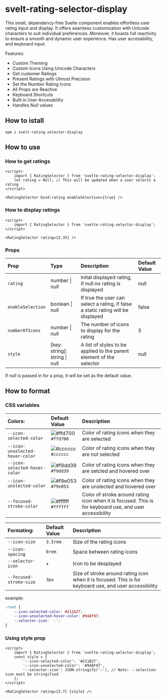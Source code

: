 # svelt-rating-selector-display

This small, dependency-free Svelte component enables effortless user rating input and display. It offers seamless customization with Unicode characters to suit individual preferences. Moreover, it boasts full reactivity to ensure a smooth and dynamic user experience. Has user accesability, and keyboard input.

Features:

- Custom Theming
- Custom Icons Using Unicode Characters
- Get customer Ratings
- Present Ratings with Utmost Precision
- Set the Number Rating Icons
- All Props are Reactive
- Keyboard Shortcuts
- Built in User Accesability
- Handles Null values

## How to istall

```
npm i svelt-rating-selector-display
```

## How to use

### How to get ratings

```svelte
<script>
	import { RatingSelector } from 'svelte-rating-selector-display';
	let rating = Null; // This will be updated when a user selects a rating
</script>

<RatingSelector bind:rating enableSelection={true} />
```

### How to display ratings

```svelte
<script>
	import { RatingSelector } from 'svelte-rating-selector-display';
</script>

<RatingSelector rating={3.35} />
```

### Props

| Prop              | Type                          | Description                                                                      | Default Value |
| :---------------- | :---------------------------- | :------------------------------------------------------------------------------- | :------------ |
| `rating`          | number \| null                | Inital displayed rating, if null no rating is displayed                          | null          |
| `enableSelection` | boolean \| null               | If true the user can select a rating, if false a static rating will be displayed | false         |
| `numberOfIcons`   | number \| null                | The number of icons to display for the rating                                    | 5             |
| `style`           | [key: string]: string \| null | A list of styles to be applied to the parent element of the selector             | null          |

If null is passed in for a prop, it will be set as the default value.

## How to format

### CSS variables

| Colors:                         | Default Value                                                                   | Description                                                                                             |
| :------------------------------ | :------------------------------------------------------------------------------ | :------------------------------------------------------------------------------------------------------ |
| `--icon-selected-color`         | ![#ffd700](https://craftypixels.com/placeholder-image/800x200/#ffd70) `#ffd700`       | Color of rating icons when they are selected                                                            |
| `--icon-unselected-hover-color` | ![#cccccc](https://craftypixels.com/placeholder-image/800x200/cccccc) `#cccccc`                | Color of rating icons when they are not selected                                                        |
| `--icon-selected-hover-color`   | ![#f9dd39](https://craftypixels.com/placeholder-image/800x200/f9dc39) `#f9dd39`       | Color of rating icons when they are selcted and hovered over                                            |
| `--icon-unslected-color`        | ![#f9e053](https://craftypixels.com/placeholder-image/800x200/f9e053) `#f9e053` | Color of rating icons when they are unslected and hovered over                                          |
| `--focused-stroke-color`        | ![#ffffff](https://craftypixels.com/placeholder-image/800x200/ffffff) `#ffffff`       | Color of stroke around rating icon when it is focused. This is for keyboard use, and user accessibility |

| Formating:              | Default Value | Description                                                                                            |
| :---------------------- | :------------ | :----------------------------------------------------------------------------------------------------- |
| `--icon-size`           | `3.5rem`      | Size of the rating icons                                                                               |
| `--icon-spacing`        | `0rem`        | Space between rating icons                                                                             |
| `--selector-icon`       | `★`           | Icon to be desplayed                                                                                   |
| `--focused-stroke-size` | `3px`         | Size of stroke around rating icon when it is focused. This is for keyboard use, and user accessibility |

example:

```css
:root {
	--icon-selected-color: #211b27;
	--icon-unselected-hover-color: #948f97;
	--selector-icon: '☆';
}
```

### Using style prop

```svelte
<script>
	import { RatingSelector } from 'svelte-rating-selector-display';
	const style = {
		'--icon-selected-color': '#211B27',
		'--icon-unselected-color': '#948F97',
		'--selector-icon': JSON.stringify('☆'), // Note: --selection-icon must be stringified
	};
</script>

<RatingSelector rating={3.7} {style} />
```
